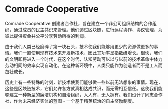 # Comrade Cooperative

Comrade Cooperative 创建者合作社，旨在建立一个非公司组织结构的合作组织，通过成员的民主共识来管理。他们透过区块链，进行远程协作、协议管理，为彼此提供资金并公平分享劳动所得的利润。

由于我们人类已经磨碎了第一块石头，技术使我们能够用更少的资源做更多的事情。我们一直使用现有技术来开发新技术，因此其功率呈指数级增长。很快，我们的文明即将进入一个时代，在这个时代，认知劳动可以以与以前的技术革命中体力劳动相同的效率实现自动化。在这种新环境中，人类只能作为创造者而不是工人而茁壮成长。

历史上有一些特殊的时刻，新技术使我们能够做一些以前无法想象的事情。现在，这些是区块链技术，它们允许各方就真相达成共识，而无需相互信任。这使我们能够建立一种新型的廉洁机构和自治组织，人人有，无人拥有。我们设计了同志合作社，作为未来经济实体的蓝图 - 一个基于精英统治的自主奖励制度。
